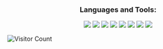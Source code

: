 <h3 align="Center">Languages and Tools:</h3>  
<p align="center">
<img src="https://img.shields.io/badge/C%2B%2B-00599C?style=for-the-badge&logo=c%2B%2B&logoColor=white">
<img src="https://img.shields.io/badge/Python-F7DF1E?style=for-the-badge&logo=python&logoColor=black">
<img src="https://img.shields.io/badge/Java-F89820?style=for-the-badge&logo=java&logoColor=white">
<img src="https://img.shields.io/badge/HTML5-FF0537?style=for-the-badge&logo=html5&logoColor=white">
<img src="https://img.shields.io/badge/CSS-0F81CC?&style=for-the-badge&logo=css3&logoColor=white">
<img src="https://img.shields.io/badge/JavaScript-F7DF1E?style=for-the-badge&logo=javascript&logoColor=black">
<img src="https://img.shields.io/badge/Heroku-430098?style=for-the-badge&logo=heroku&logoColor=white"> 
<img src="https://img.shields.io/badge/MongoDB-03AC13?style=for-the-badge&logo=mongodb&logoColor=white">

![Visitor Count](https://profile-counter.glitch.me/vanthanyx/count.svg)
